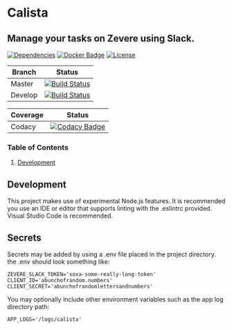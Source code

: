 # Calista
## Manage your tasks on Zevere using Slack.

[![Dependencies]](package.json)
[![Docker Badge]](https://hub.docker.com/r/zevere/chatbot-calista)
[![License]](LICENSE)

| Branch | Status |
| --- | --- |
| Master | [![Build Status](https://travis-ci.org/Zevere/Chatbot-Calista.svg?branch=master)](https://travis-ci.org/Zevere/Chatbot-Calista) |
| Develop | [![Build Status](https://travis-ci.org/Zevere/Chatbot-Calista.svg?branch=develop)](https://travis-ci.org/Zevere/Chatbot-Calista) |

| Coverage | Status |
| --- | --- |
| Codacy | [![Codacy Badge](https://api.codacy.com/project/badge/Grade/650d1da005e147e9a2bf61aa6a578bf4)](https://www.codacy.com/app/Zevere/Chatbot-Calista?utm_source=github.com&amp;utm_medium=referral&amp;utm_content=Zevere/Chatbot-Calista&amp;utm_campaign=Badge_Grade) |


### Table of Contents
1. [Development](#development)

## Development
This project makes use of experimental Node.js features. It is recommended you use an IDE or editor that supports linting with the .eslintrc provided. Visual Studio Code is recommended.

## Secrets
Secrets may be added by using a .env file placed in the project directory. the .env should look something like:

```
ZEVERE_SLACK_TOKEN='xoxa-some-really-long-token'
CLIENT_ID='abunchofrandom.numbers'
CLIENT_SECRET='abunchofrandomlettersandnumbers'
```

You may optionally include other environment variables such as the app log directory path:

```
APP_LOGS='/logs/calista'
```

[Docker Badge]: https://img.shields.io/docker/pulls/zevere/chatbot-calista.svg
[License]: https://img.shields.io/github/license/zevere/chatbot-calista.svg
[Dependencies]: https://img.shields.io/david/zevere/chatbot-calista.svg